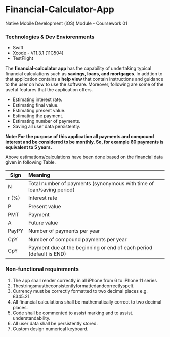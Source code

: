 # Financial-Calculator-App
Native Mobile Development (iOS) Module - Coursework 01 

### Technologies & Dev Enviorenments
- Swift 
- Xcode - V11.3.1 (11C504)
- TestFlight 

The **financial-calculator app** has the capability of undertaking typical financial calculations such as **savings, loans, and mortgages**. In addtion to that application contains a **help view** that contain instructions and guidance to the user on how to use the software. Moreover, following are some of the useful features that the application offers.

- Estimating interest rate.
- Estimating final value.
- Estimating present value.
- Estimating the payment.
- Estimating number of payments.
- Saving all user data persistently.

**Note: For the purpose of this application all payments and compound interest and be considered to be monthly. So, for example 60 payments is equivalent to 5 years.**

Above estimations/calculations have been done based on the financial data given in following Table.

| **Sign**      | **Meaning**                                                            |
| ------------- |:-----------------------------------------------------------------------|
| N             | Total number of payments (synonymous with time of loan/saving period)  |
| r (%)         | Interest rate                                                          |
| P             | Present value                                                          |
| PMT           | Payment                                                                |
| A             | Future value                                                           |
| PayPY         | Number of payments per year                                            |
| CpY           | Number of compound payments per year                                   |
| CpY           | Payment due at the beginning or end of each period (default is END)    |


### Non-functional requirements
1) The app shall render correctly in all iPhone from 6 to iPhone 11 series
2) Thestringsmustbeconsistentlyformattedandcorrectlyspelt.
3) Currency must be correctly formatted to two decimal places e.g.
£345.21.
4) All financial calculations shall be mathematically correct to two decimal
places.
5) Code shall be commented to assist marking and to assist.
understandability.
6) All user data shall be persistently stored.
7) Custom design numerical keyboard.



